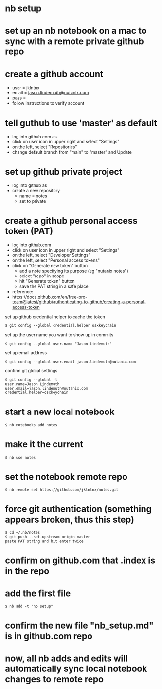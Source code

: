 # nb setup
# set up an nb notebook on a mac to sync with a remote private github repo

# create a github account
*  user = jklntnx
*  email = jason.lindemuth@nutanix.com
*  pass = <pass>
*  follow instructions to verify account

# tell guthub to use 'master' as default
*  log into github.com as <user>
*  click on user icon in upper right and select "Settings"
*  on the left, select "Repositories"
*  change default branch from "main" to "master" and Update

# set up github private project
*  log into github as <user>
*  create a new repository
   -  name = notes
   -  set to private

# create a github personal access token (PAT)
*  log into github.com
*  click on user icon in upper right and select "Settings"
*  on the left, select "Developer Settings"
*  on the left, select "Personal access tokens"
*  click on "Generate new token" button
   -  add a note specifying its purpose (eg "nutanix notes")
   -  select "repo" in scope
   -  hit "Generate token" button
   -  save the PAT string in a safe place
* reference:
* https://docs.github.com/en/free-pro-team@latest/github/authenticating-to-github/creating-a-personal-access-token

set up github credential helper to cache the token
```
$ git config --global credential.helper osxkeychain
```

set up the user name you want to show up in commits
```
$ git config --global user.name "Jason Lindemuth"
```

set up email address
```
$ git config --global user.email jason.lindemuth@nutanix.com
```

confirm git global settings
```
$ git config --global -l
user.name=Jason Lindemuth
user.email=jason.lindemuth@nutanix.com
credential.helper=osxkeychain
```

# start a new local notebook
```
$ nb notebooks add notes
```

# make it the current
```
$ nb use notes
```

# set the notebook remote repo
```
$ nb remote set https://github.com/jklntnx/notes.git
```

# force git authentication (something appears broken, thus this step)
```
$ cd ~/.nb/notes
$ git push --set-upstream origin master
paste PAT string and hit enter twice
```

# confirm on github.com that .index is in the repo

# add the first file
```
$ nb add -t "nb setup"
```

# confirm the new file "nb_setup.md" is in github.com repo

# now, all nb adds and edits will automatically sync local notebook changes to remote repo
